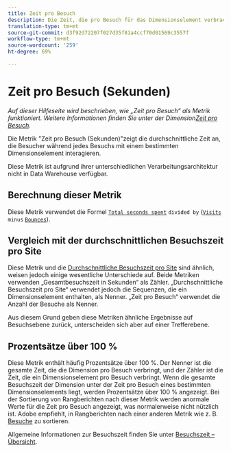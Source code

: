 ```yaml
---
title: Zeit pro Besuch
description: Die Zeit, die pro Besuch für das Dimensionselement verbracht wurde.
translation-type: tm+mt
source-git-commit: d3f92d72207f027d35f81a4ccf70d01569c3557f
workflow-type: tm+mt
source-wordcount: '259'
ht-degree: 69%

---
```



# Zeit pro Besuch (Sekunden)

*Auf dieser Hilfeseite wird beschrieben, wie „Zeit pro Besuch“ als Metrik funktioniert. Weitere Informationen finden Sie unter der Dimension[Zeit pro Besuch](../dimensions/time-spent-per-visit.md).*

Die Metrik &quot;Zeit pro Besuch (Sekunden)&quot;zeigt die durchschnittliche Zeit an, die Besucher während jedes Besuchs mit einem bestimmten Dimensionselement interagieren.

Diese Metrik ist aufgrund ihrer unterschiedlichen Verarbeitungsarchitektur nicht in Data Warehouse verfügbar.

## Berechnung dieser Metrik

Diese Metrik verwendet die Formel [`Total seconds spent`](total-seconds-spent.md) `divided by` ([`Visits`](visits.md) `minus` [`Bounces`](bounces.md)).

## Vergleich mit der durchschnittlichen Besuchszeit pro Site

Diese Metrik und die [Durchschnittliche Besuchszeit pro Site](average-time-on-site.md) sind ähnlich, weisen jedoch einige wesentliche Unterschiede auf. Beide Metriken verwenden „Gesamtbesuchszeit in Sekunden“ als Zähler. „Durchschnittliche Besuchszeit pro Site“ verwendet jedoch die Sequenzen, die ein Dimensionselement enthalten, als Nenner. „Zeit pro Besuch“ verwendet die Anzahl der Besuche als Nenner.

Aus diesem Grund geben diese Metriken ähnliche Ergebnisse auf Besuchsebene zurück, unterscheiden sich aber auf einer Trefferebene.

## Prozentsätze über 100 %

Diese Metrik enthält häufig Prozentsätze über 100 %. Der Nenner ist die gesamte Zeit, die die Dimension pro Besuch verbringt, und der Zähler ist die Zeit, die ein Dimensionselement pro Besuch verbringt. Wenn die gesamte Besuchszeit der Dimension unter der Zeit pro Besuch eines bestimmten Dimensionselements liegt, werden Prozentsätze über 100 % angezeigt. Bei der Sortierung von Rangberichten nach dieser Metrik werden anormale Werte für die Zeit pro Besuch angezeigt, was normalerweise nicht nützlich ist. Adobe empfiehlt, in Rangberichten nach einer anderen Metrik wie z. B. [Besuche](visits.md) zu sortieren.

Allgemeine Informationen zur Besuchszeit finden Sie unter [Besuchszeit – Übersicht](time-spent.md).
